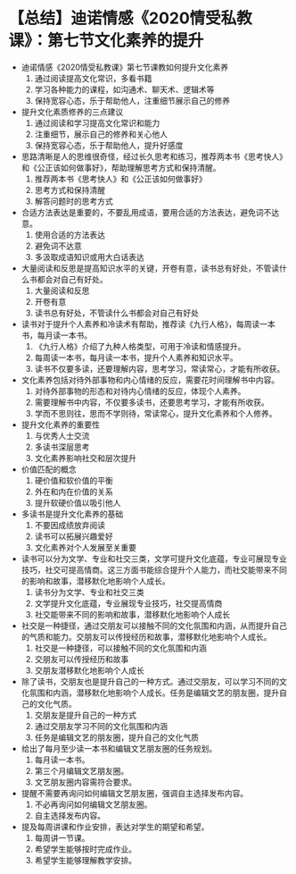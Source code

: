 # 【总结】迪诺情感《2020情受私教课》：第七节文化素养的提升

-   迪诺情感《2020情受私教课》第七节课教如何提升文化素养
    1.  通过阅读提高文化常识，多看书籍
    2.  学习各种能力的课程，如沟通术、聊天术、逻辑术等
    3.  保持宽容心态，乐于帮助他人，注重细节展示自己的修养
-   提升文化素质修养的三点建议
    1.  通过阅读和学习提高文化常识和能力
    2.  注重细节，展示自己的修养和关心他人
    3.  保持宽容心态，乐于帮助他人，提升好感度
-   思路清晰是人的思维很奇怪，经过长久思考和练习，推荐两本书《思考快人》和《公正该如何做事好》，帮助理解思考方式和保持清醒。
    1.  推荐两本书《思考快人》和《公正该如何做事好》
    2.  思考方式和保持清醒
    3.  解答问题时的思考方式
-   合适方法表达是重要的，不要乱用成语，要用合适的方法表达，避免词不达意。
    1.  使用合适的方法表达
    2.  避免词不达意
    3.  多汲取成语知识或用大白话表达
-   大量阅读和反思是提高知识水平的关键，开卷有意，读书总有好处，不管读什么书都会对自己有好处。
    1.  大量阅读和反思
    2.  开卷有意
    3.  读书总有好处，不管读什么书都会对自己有好处
-   读书对于提升个人素养和冷读术有帮助，推荐读《九行人格》，每周读一本书，每月读一本书。
    1.  《九行人格》介绍了九种人格类型，可用于冷读和情感提升。
    2.  每周读一本书，每月读一本书，提升个人素养和知识水平。
    3.  读书不仅要多读，还要理解内容，思考学习，常读常心，才能有所收获。
-   文化素养包括对待外部事物和内心情绪的反应，需要花时间理解书中内容。
    1.  对待外部事物的形态和对待内心情绪的反应，体现个人素养。
    2.  需要理解书中内容，不仅要多读书，还要思考学习，才能有所收获。
    3.  学而不思则往，思而不学则待，常读常心，提升文化素养和个人修养。
-   提升文化素养的重要性
    1.  与优秀人士交流
    2.  多读书深层思考
    3.  文化素养影响社交和层次提升
-   价值匹配的概念
    1.  硬价值和软价值的平衡
    2.  外在和内在价值的关系
    3.  提升软硬价值以吸引他人
-   多读书是提升文化素养的基础
    1.  不要因成绩放弃阅读
    2.  读书可以拓展兴趣爱好
    3.  文化素养对个人发展至关重要
-   读书可以分为文学、专业和社交三类，文学可提升文化底蕴，专业可展现专业技巧，社交可提高情商。这三方面书能综合提升个人能力，而社交能带来不同的影响和故事，潜移默化地影响个人成长。
    1.  读书分为文学、专业和社交三类
    2.  文学提升文化底蕴，专业展现专业技巧，社交提高情商
    3.  社交能带来不同的影响和故事，潜移默化地影响个人成长
-   社交是一种捷径，通过交朋友可以接触不同的文化氛围和内涵，从而提升自己的气质和能力。交朋友可以传授经历和故事，潜移默化地影响个人成长。
    1.  社交是一种捷径，可以接触不同的文化氛围和内涵
    2.  交朋友可以传授经历和故事
    3.  交朋友潜移默化地影响个人成长
-   除了读书，交朋友也是提升自己的一种方式。通过交朋友，可以学习不同的文化氛围和内涵，潜移默化地影响个人成长。任务是编辑文艺的朋友圈，提升自己的文化气质。
    1.  交朋友是提升自己的一种方式
    2.  通过交朋友学习不同的文化氛围和内涵
    3.  任务是编辑文艺的朋友圈，提升自己的文化气质
-   给出了每月至少读一本书和编辑文艺朋友圈的任务规划。
    1.  每月读一本书。
    2.  第三个月编辑文艺朋友圈。
    3.  文艺朋友圈内容需符合要求。
-   提醒不需要再询问如何编辑文艺朋友圈，强调自主选择发布内容。
    1.  不必再询问如何编辑文艺朋友圈。
    2.  自主选择发布内容。
-   提及每周讲课和作业安排，表达对学生的期望和希望。
    1.  每周讲一节课。
    2.  希望学生能够按时完成作业。
    3.  希望学生能够理解教学安排。